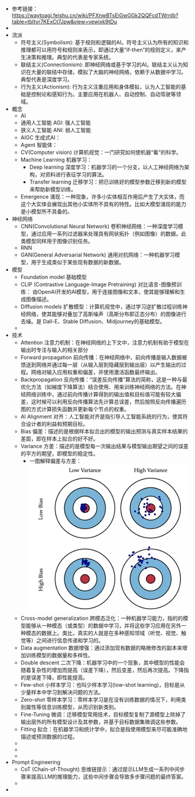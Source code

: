 - 参考链接： https://waytoagi.feishu.cn/wiki/PFXnwBTsEiGwGGk2QQFcdTWrnlb?table=tbltvr7KExCt7Jpw&view=vewjxk9tDu
-
- 流派
	- 符号主义(Symbolism): 基于规则和逻辑的AI。符号主义认为所有的知识和推理都可以用符号和规则来表示，即通过大量“if-then”的规则定义，来产生决策和推理。典型的代表是专家系统。
	- 联结主义(Connectionism): 即神经网络或基于学习的AI。联结主义认为知识在大量的联结中存储，模拟了大脑的神经网络，依赖于从数据中学习。典型代表是深度学习。
	- 行为主义(Actionism): 行为主义注重应用和身体模拟，认为人工智能的基础是控制论和感知行为。主要应用在机器人、自动控制、自动驾驶等领域。
- 概念
	- AI
	- 通用人工智能 AGI: 强人工智能
	- 狭义人工智能 ANI: 弱人工智能
	- AIGC 生成式AI：
	- Agent 智能体：
	- CV(Computer vision) 计算机视觉：一门研究如何使机器“看”的科学。
	- Machine Learning 机器学习：
		- Deep learning 深度学习：机器学习的一个分支，以人工神经网络为架构，对资料进行表征学习的算法。
		- Transfer learning 迁移学习：把已训练好的模型参数迁移到新的模型来帮助新模型训练。
	- Emergence 涌现：一种现象，许多小实体相互作用后产生了大实体，而这个大实体会展现出其他小实体所不具有的特性。比如大模型涌现的能力是小模型所不具备的。
- 神经网络
	- CNN(Convolutional Neural Network) 卷积神经网络：一种深度学习模型，通过应用一系列过滤器来处理具有网状拓扑（例如图像）的数据。此类模型同样用于图像识别任务。
	- RNN
	- GAN(General Adversarial Network) 通用对抗网络：一种机器学习模型，用于生成类似于某些现有数据的新数据。
- 模型
	- Foundation model 基础模型
	- CLIP (Contrastive Language-Image Pretraining) 对比语言-图像预训练： 由OpenAI开发的AI模型，用于连接图像和文本，使其能够理解和生成图像描述。
	- Diffusion models 扩散模型：计算机视觉中，通过学习逆扩散过程训练神经网络，使其能够对叠加了高斯噪声（高斯分布即正态分布）的图像进行去噪。是 Dall-E、Stable Diffusion、Midjourney的基础模型。
	-
- 技术
	- Attention 注意力机制：在神经网络的上下文中，注意力机制有助于模型在输出时专注与输入的相关部分
	- Forward propagation 前向传播：在神经网络中，前向传播是输入数据被馈送到网络并通过每一层（从输入层到隐藏层到输出层）以产生输出的过程。网络对输入应用权重和偏差，并使用激活函数最终输出。
	- Backpropagation 反向传播：“误差反向传播”算法的简称，这是一种与最优化方法（如梯度下降算法）结合使用、用来训练神经网络的方法。在神经网络训练中，通过前向传播计算得到的输出值和目标值可能有较大偏差，这时候可以利用反向传播算法先计算总误差，然后按照反向传播遍历图的方式计算损失函数并更新每个节点的权重。
	- AI Alignment 对齐：人工智能对齐是指引导人工智能系统的行为，使其符合设计者的利益和预期目标。
	- Bias 偏差：描述的是根据样本拟合出的模型的输出预测与真实样本结果的差距，即在样本上拟合的好不好。
	- Variance 方差：描述的是模型每一次输出结果与模型输出期望之间的误差的平方的期望，即模型的稳定性。
		- 一图解释偏差与方差： ![image.png](../assets/image_1694855148581_0.png)
	- Cross-model generalization 跨模态泛化：一种机器学习能力，指的的模型能够从一种模态（或类型）的数据中学习，并将这些学习应用在另外一种模态的数据上。类比，真实的人就是在多种感知领域（听觉、视觉、触觉等）之间进行信息传递和学习的。
	- Data augmentation 数据增强：通过添加现有数据的略微修改的副本来增加训练模型的数据量和多样性。
	- Double descent 二次下降：机器学习中的一个现象，其中模型的性能会随着复杂性的增加而提高（误差下降），然后变差，然后再次提高。下降指的是误差下降，即性能提高。
	- Few-shot 小样本学习：也叫少样本学习(low-shot learning)，目标是从少量样本中学习到解决问题的方法。
	- Zero-shot 零样本学习：零样本学习是在没有训练数据的情况下，利用类别属性等信息训练模型，从而识别新类别。
	- Fine-Tuning 微调：迁移模型常用技术，目标模型复制了源模型上除掉了输出层外的所有模型设计及其参数，并基于目标数据集微调这些参数。
	- Fitting 拟合：在机器学习和统计学中，拟合是指使用模型来尽可能准确地描述或预测数据的过程。
	-
	-
	-
- Prompt Engineering
	- CoT (Chain-of-Thought) 思维链提示：通过提示LLM生成一系列中间步骤来提高LLM的推理能力，这些中间步骤会导致多步骤问题的最终答案。
	-
-